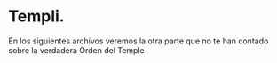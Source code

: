 # Templi. 
En los siguientes archivos veremos la otra parte que no te han contado sobre la verdadera Orden del Temple 
